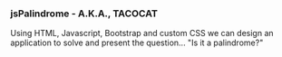 ### jsPalindrome - A.K.A., TACOCAT
Using HTML, Javascript, Bootstrap and custom CSS we can design an application to solve and present the question... "Is it a palindrome?"
